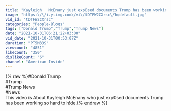 ```yaml
---
title: "Kayleigh   McEnany just exp0sed documents Trump has been working so hard to h!de."
image: "https:\/\/i.ytimg.com\/vi\/tDTFW2CXrsc\/hqdefault.jpg"
vid_id: "tDTFW2CXrsc"
categories: "People-Blogs"
tags: ["Donald Trump","Trump","Trump News"]
date: "2021-10-31T06:21:22+03:00"
vid_date: "2021-10-31T00:53:07Z"
duration: "PT5M33S"
viewcount: "4851"
likeCount: "350"
dislikeCount: "6"
channel: "American Inside"
---
```

{% raw %}#Donald Trump<br />#Trump<br />#Trump News<br />#News<br />This video is About Kayleigh   McEnany who just exp0sed documents Trump has been working so hard to h!de.{% endraw %}

